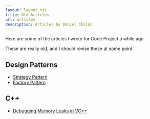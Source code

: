 ```yaml
---
layout: layout.njk
title: Old Articles
url: articles
description: Articles by Daniel Childs
---
```


Here are some of the articles I wrote for Code Project a while ago.

These are really old, and I should revise these at some point.

## Design Patterns

- [Strategy Pattern](./strategy-pattern/)
- [Factory Pattern](./factory-pattern/)

## C++

- [Debugging Memory Leaks in VC++](./cpp-memory-leaks/)
